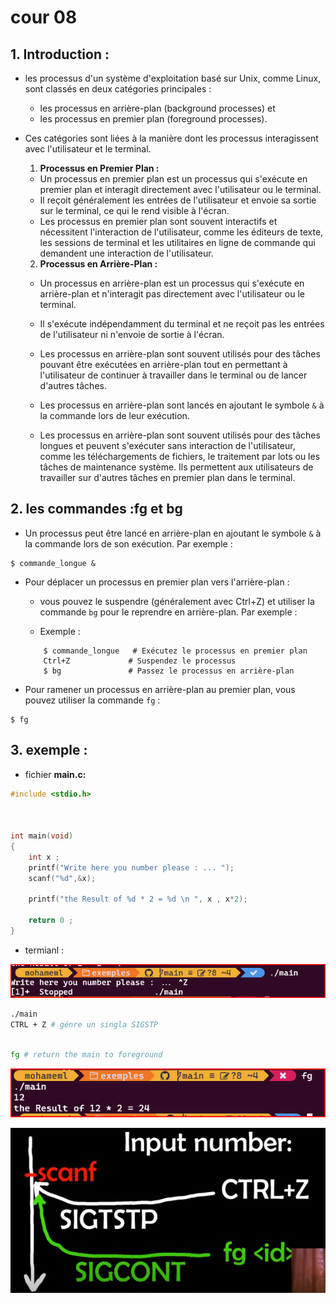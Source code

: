 # cour 08 


## 1. Introduction :

- les processus d'un système d'exploitation basé sur Unix, comme Linux, sont classés en deux catégories principales : 
    - les processus en arrière-plan (background processes) et
    - les processus en premier plan (foreground processes).

- Ces catégories sont liées à la manière dont les processus interagissent avec l'utilisateur et le terminal.

    1. **Processus en Premier Plan :**
    - Un processus en premier plan est un processus qui s'exécute en premier plan et interagit directement avec l'utilisateur ou le terminal.
    - Il reçoit généralement les entrées de l'utilisateur et envoie sa sortie sur le terminal, ce qui le rend visible à l'écran.
    - Les processus en premier plan sont souvent interactifs et nécessitent l'interaction de l'utilisateur, comme les éditeurs de texte, les sessions de terminal et les utilitaires en ligne de commande qui demandent une interaction de l'utilisateur.

    2. **Processus en Arrière-Plan :**
    - Un processus en arrière-plan est un processus qui s'exécute en arrière-plan et n'interagit pas directement avec l'utilisateur ou le terminal.
    - Il s'exécute indépendamment du terminal et ne reçoit pas les entrées de l'utilisateur ni n'envoie de sortie à l'écran.
    - Les processus en arrière-plan sont souvent utilisés pour des tâches pouvant être exécutées en arrière-plan tout en permettant à l'utilisateur de continuer à travailler dans le terminal ou de lancer d'autres tâches.
    - Les processus en arrière-plan sont lancés en ajoutant le symbole `&` à la commande lors de leur exécution.

    - Les processus en arrière-plan sont souvent utilisés pour des tâches longues et peuvent s'exécuter sans interaction de l'utilisateur, comme les téléchargements de fichiers, le traitement par lots ou les tâches de maintenance système. Ils permettent aux utilisateurs de travailler sur d'autres tâches en premier plan dans le terminal.

## 2. les commandes :**fg** et **bg**

- Un processus peut être lancé en arrière-plan en ajoutant le symbole `&` à la commande lors de son exécution. Par exemple :

```
$ commande_longue &
```

- Pour déplacer un processus en premier plan vers l'arrière-plan :
    
    - vous pouvez le suspendre (généralement avec Ctrl+Z) et utiliser la commande `bg` pour le reprendre en arrière-plan. Par exemple :

    -  Exemple :  
    ```
        $ commande_longue   # Exécutez le processus en premier plan
        Ctrl+Z             # Suspendez le processus
        $ bg               # Passez le processus en arrière-plan
    ```

- Pour ramener un processus en arrière-plan au premier plan, vous pouvez utiliser la commande `fg` :

```
$ fg
```


## 3. exemple :

- fichier **main.c:**

```c
#include <stdio.h>



int main(void)
{
    int x ;
    printf("Write here you number please : ... ");
    scanf("%d",&x);

    printf("the Result of %d * 2 = %d \n ", x , x*2);

    return 0 ;
}


```

- termianl :

![image](images/stop.png)

```bash
./main
CTRL + Z # génre un singla SIGSTP 

```
```bash

fg # return the main to foreground 

```
![image](images/fg.png)


![image](images/bg_fg.jpeg)




